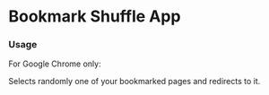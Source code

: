 # Bookmark Shuffle App

### Usage

For Google Chrome only:

Selects randomly one of your bookmarked pages and redirects to it.